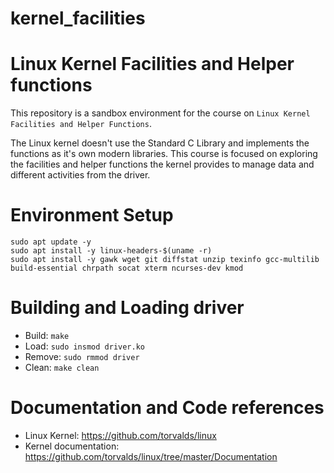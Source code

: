 # kernel_facilities
# Linux Kernel Facilities and Helper functions

This repository is a sandbox environment for the course on `Linux Kernel Facilities and Helper Functions`.

The Linux kernel doesn't use the Standard C Library and implements the functions as it's own modern libraries. This course is focused on exploring the facilities and helper functions the kernel provides to manage data and different activities from the driver.

# Environment Setup

```shell
sudo apt update -y
sudo apt install -y linux-headers-$(uname -r)
sudo apt install -y gawk wget git diffstat unzip texinfo gcc-multilib build-essential chrpath socat xterm ncurses-dev kmod
```

# Building and Loading driver

- Build: `make`
- Load: `sudo insmod driver.ko`
- Remove: `sudo rmmod driver`
- Clean: `make clean`

# Documentation and Code references
- Linux Kernel: https://github.com/torvalds/linux
- Kernel documentation: https://github.com/torvalds/linux/tree/master/Documentation
